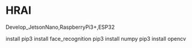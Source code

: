 # HRAI
Develop_JetsonNano,RaspberryPi3+,ESP32

install 
pip3 install face_recognition
pip3 install numpy 
pip3 install opencv

